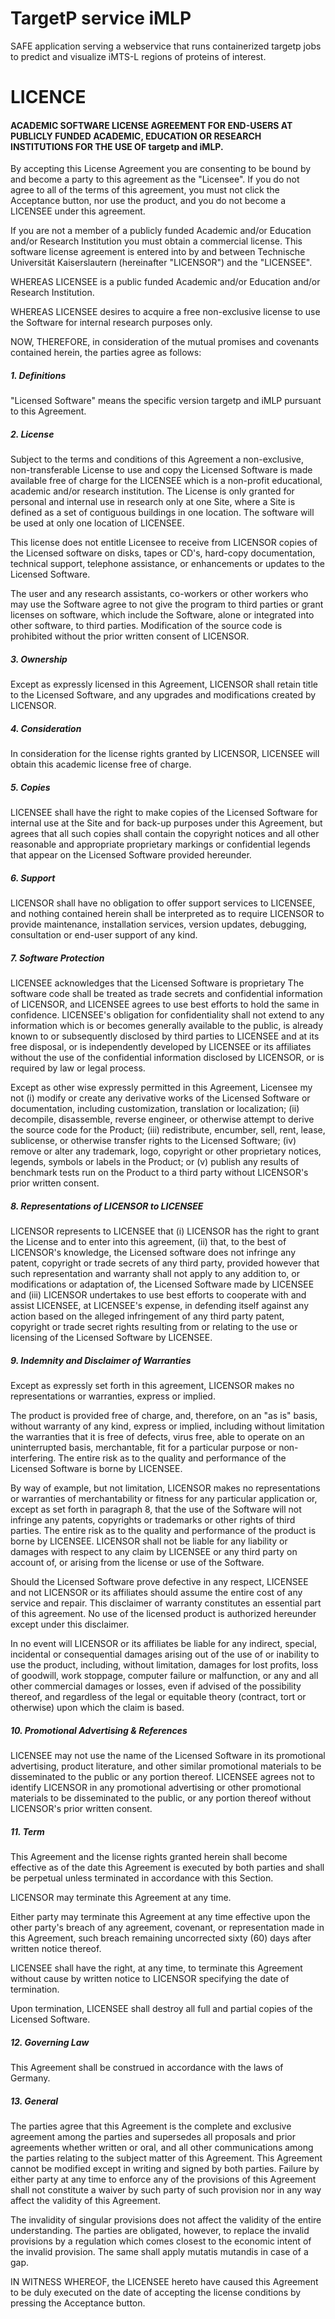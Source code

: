 # TargetP service iMLP

SAFE application serving a webservice that runs containerized targetp jobs to predict and visualize iMTS-L regions of proteins of interest.

# LICENCE

#### ACADEMIC SOFTWARE LICENSE AGREEMENT FOR END-USERS AT PUBLICLY FUNDED ACADEMIC, EDUCATION OR RESEARCH INSTITUTIONS FOR THE USE OF targetp and iMLP. 

By accepting this License Agreement you are consenting to be bound by and become
a party to this agreement as the "Licensee". If you do not agree to all
of the terms of this agreement, you must not click the Acceptance
button, nor use the product, and you do not
become a LICENSEE under this agreement. 

If you are not a member of a publicly funded Academic and/or Education
and/or Research Institution you must obtain a commercial license. This software license agreement is
entered into by and between Technische Universität Kaiserslautern (hereinafter "LICENSOR") and the "LICENSEE". 

WHEREAS LICENSEE is a public funded Academic and/or Education and/or
Research Institution. 

WHEREAS LICENSEE desires to acquire a free non-exclusive license to use
the Software for internal research purposes only. 

NOW, THEREFORE, in consideration of the mutual promises and covenants
contained herein, the parties agree as follows: 

##### 1. Definitions 

"Licensed Software" means the specific version targetp and iMLP pursuant
to this Agreement. 

##### 2. License 

Subject to the terms and conditions of this Agreement a non-exclusive,
non-transferable License to use and copy the Licensed Software is made
available free of charge for the LICENSEE which is a non-profit
educational, academic and/or research institution. The License is only
granted for personal and internal use in research only at one Site,
where a Site is defined as a set of contiguous buildings in one
location. The software will be used at only one location of LICENSEE. 

This license does not entitle Licensee to receive from LICENSOR copies of the
Licensed software on disks, tapes or CD's, hard-copy documentation,
technical support, telephone assistance, or enhancements or updates to
the Licensed Software. 

The user and any research assistants, co-workers or other workers who
may use the Software agree to not give the program to third parties or
grant licenses on software, which include the Software, alone or
integrated into other software, to third parties. Modification of the
source code is prohibited without the prior written consent of LICENSOR. 

##### 3. Ownership 

Except as expressly licensed in this Agreement, LICENSOR shall retain title
to the Licensed Software, and any upgrades and modifications created by
LICENSOR. 

##### 4. Consideration 

In consideration for the license rights granted by LICENSOR, LICENSEE will
obtain this academic license free of charge. 

##### 5. Copies 

LICENSEE shall have the right to make copies of the Licensed Software
for internal use at the Site and for back-up purposes under this
Agreement, but agrees that all such copies shall contain the copyright
notices and all other reasonable and appropriate proprietary markings or
confidential legends that appear on the Licensed Software provided
hereunder. 

##### 6. Support 

LICENSOR shall have no obligation to offer support services to LICENSEE, and
nothing contained herein shall be interpreted as to require LICENSOR to
provide maintenance, installation services, version updates, debugging,
consultation or end-user support of any kind. 

##### 7. Software Protection 

LICENSEE acknowledges that the Licensed Software is proprietary 
The software code shall be treated as trade secrets and confidential
information of LICENSOR, and LICENSEE agrees to use best efforts to hold the
same in confidence. LICENSEE's obligation for confidentiality shall not
extend to any information which is or becomes generally available to the
public, is already known to or subsequently disclosed by third parties
to LICENSEE and at its free disposal, or is independently developed by
LICENSEE or its affiliates without the use of the confidential
information disclosed by LICENSOR, or is required by law or legal process. 

Except as other wise expressly permitted in this Agreement, Licensee my
not (i) modify or create any derivative works of the Licensed Software
or documentation, including customization, translation or localization;
(ii) decompile, disassemble, reverse engineer, or otherwise attempt to
derive the source code for the Product; (iii) redistribute, encumber,
sell, rent, lease, sublicense, or otherwise transfer rights to the
Licensed Software; (iv) remove or alter any trademark, logo, copyright
or other proprietary notices, legends, symbols or labels in the Product;
or (v) publish any results of benchmark tests run on the Product to a
third party without LICENSOR's prior written consent. 

##### 8. Representations of LICENSOR to LICENSEE 

LICENSOR represents to LICENSEE that (i) LICENSOR has the right to grant the
License and to enter into this agreement, (ii) that, to the best of
LICENSOR's knowledge, the Licensed software does not infringe any patent,
copyright or trade secrets of any third party, provided however that
such representation and warranty shall not apply to any addition to, or
modifications or adaptation of, the Licensed Software made by LICENSEE
and (iii) LICENSOR undertakes to use best efforts to cooperate with and
assist LICENSEE, at LICENSEE's expense, in defending itself against any
action based on the alleged infringement of any third party patent,
copyright or trade secret rights resulting from or relating to the use
or licensing of the Licensed Software by LICENSEE. 

##### 9. Indemnity and Disclaimer of Warranties 

Except as expressly set forth in this agreement, LICENSOR makes no
representations or warranties, express or implied. 

The product is provided free of charge, and, therefore, on an "as is"
basis, without warranty of any kind, express or implied, including
without limitation the warranties that it is free of defects, virus
free, able to operate on an uninterrupted basis, merchantable, fit for a
particular purpose or non-interfering. The entire risk as to the quality
and performance of the Licensed Software is borne by LICENSEE. 

By way of example, but not limitation, LICENSOR makes no representations or
warranties of merchantability or fitness for any particular application
or, except as set forth in paragraph 8, that the use of the Software
will not infringe any patents, copyrights or trademarks or other rights
of third parties. The entire risk as to the quality and performance of
the product is borne by LICENSEE. LICENSOR shall not be liable for any
liability or damages with respect to any claim by LICENSEE or any third
party on account of, or arising from the license or use of the Software.

Should the Licensed Software prove defective in any respect, LICENSEE
and not LICENSOR or its affiliates should assume the entire cost of any
service and repair. This disclaimer of warranty constitutes an essential
part of this agreement. No use of the licensed product is authorized
hereunder except under this disclaimer. 

In no event will LICENSOR or its affiliates be liable for any indirect,
special, incidental or consequential damages arising out of the use of
or inability to use the product, including, without limitation, damages
for lost profits, loss of goodwill, work stoppage, computer failure or
malfunction, or any and all other commercial damages or losses, even if
advised of the possibility thereof, and regardless of the legal or
equitable theory (contract, tort or otherwise) upon which the claim is
based. 

##### 10. Promotional Advertising & References 

LICENSEE may not use the name of the Licensed Software in its
promotional advertising, product literature, and other similar
promotional materials to be disseminated to the public or any portion
thereof. LICENSEE agrees not to identify LICENSOR in any promotional
advertising or other promotional materials to be disseminated to the
public, or any portion thereof without LICENSOR's prior written consent.

##### 11. Term 

This Agreement and the license rights granted herein shall become
effective as of the date this Agreement is executed by both parties and
shall be perpetual unless terminated in accordance with this Section. 

LICENSOR may terminate this Agreement at any time.

Either party may terminate this Agreement at any time effective upon the
other party's breach of any agreement, covenant, or representation made
in this Agreement, such breach remaining uncorrected sixty (60) days
after written notice thereof. 

LICENSEE shall have the right, at any time, to terminate this Agreement
without cause by written notice to LICENSOR specifying the date of
termination. 

Upon termination, LICENSEE shall destroy all full and partial copies of
the Licensed Software. 

##### 12. Governing Law 

This Agreement shall be construed in accordance with the laws of
Germany. 

##### 13. General 

The parties agree that this Agreement is the complete and exclusive
agreement among the parties and supersedes all proposals and prior
agreements whether written or oral, and all other communications among
the parties relating to the subject matter of this Agreement. This
Agreement cannot be modified except in writing and signed by both
parties. Failure by either party at any time to enforce any of the
provisions of this Agreement shall not constitute a waiver by such party
of such provision nor in any way affect the validity of this Agreement. 

The invalidity of singular provisions does not affect the validity of
the entire understanding. The parties are obligated, however, to replace
the invalid provisions by a regulation which comes closest to the
economic intent of the invalid provision. The same shall apply mutatis
mutandis in case of a gap. 

IN WITNESS WHEREOF, the LICENSEE hereto have caused this Agreement to be
duly executed on the date of accepting the license conditions by pressing the Acceptance button.


